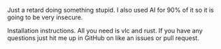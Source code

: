 Just a retard doing something stupid. I also used AI for 90% of it so it is going to be very insecure. 



Installation instructions. All you need is vlc and rust. If you have any questions just hit me up in GitHub on like an issues or pull request.

